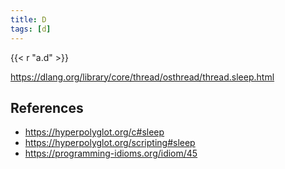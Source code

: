 ```yaml
---
title: D
tags: [d]
---
```


{{< r "a.d" >}}

<https://dlang.org/library/core/thread/osthread/thread.sleep.html>

## References

- <https://hyperpolyglot.org/c#sleep>
- <https://hyperpolyglot.org/scripting#sleep>
- <https://programming-idioms.org/idiom/45>
